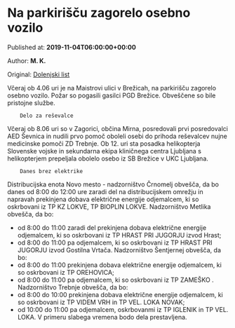 
# Na parkirišču zagorelo osebno vozilo

Published at: **2019-11-04T06:00:00+00:00**

Author: **M. K.**

Original: [Dolenjski list](https://www.dolenjskilist.si/2019/11/04/227922/novice/kronika/Na_parkiriscu_zagorelo_osebno_vozilo/)

Včeraj ob 4.06 uri je na Maistrovi ulici v Brežicah, na parkirišču zagorelo osebno vozilo. Požar so pogasili gasilci PGD Brežice. Obveščene so bile pristojne službe.

        Delo za reševalce
      
Včeraj ob 8.06 uri so v Zagorici, občina Mirna, posredovali prvi posredovalci AED Ševnica in nudili prvo pomoč oboleli osebi do prihoda reševalcev nujne medicinske pomoči ZD Trebnje.
Ob 12. uri sta posadka helikopterja Slovenske vojske in sekundarna ekipa kliničnega centra Ljubljana s helikopterjem prepeljala obolelo osebo iz SB Brežice v UKC Ljubljana.

        Danes brez elektrike
      
Distribucijska enota Novo mesto - nadzorništvo Črnomelj obvešča, da bo danes od 8:00 do 12:00 ure zaradi del na distribucijskem omrežju in napravah prekinjena dobava električne energije odjemalcem, ki so oskrbovani iz TP KZ LOKVE, TP BIOPLIN LOKVE.
Nadzorništvo Metlika obvešča, da bo:
- od 8:00 do 11:00 zaradi del prekinjena dobava električne energije odjemalcem, ki so oskrbovani iz TP HRAST PRI JUGORJU izvod Hrast;
- od 8:00 do 11:00 pa odjemalcem, ki so oskrbovani iz TP HRAST PRI JUGORJU izvod Gostilna Vrtača.
Nadzorništvo Šentjernej obvešča, da bo:
- od 8:00 do 11:00 prekinjena dobava električne energije odjemalcem, ki so oskrbovani iz TP OREHOVICA;
- od 8:00 do 11:00 pa odjemalcem, ki so oskrbovani iz TP ZAMEŠKO .
Nadzorništvo Trebnje obvešča, da bo:
- od 8:00 do 10:00 prekinjena dobava električne energije odjemalcem, ki so oskrbovani iz TP VIDEM VRH in TP VEL. LOKA NOVAK;
- od 10:00 do 11:00 pa odjemalcem, oskrbovanmi iz TP IGLENIK in TP VEL. LOKA.
V primeru slabega vremena bodo dela prestavljena.
